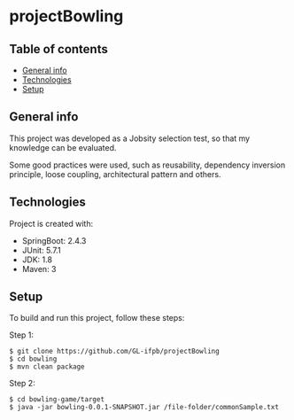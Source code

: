 # projectBowling
## Table of contents
* [General info](#general-info)
* [Technologies](#technologies)
* [Setup](#setup)

## General info
This project was developed as a Jobsity selection test, so that my knowledge can be evaluated.

Some good practices were used, such as reusability, dependency inversion principle, loose coupling, architectural pattern and others.
	
## Technologies
Project is created with:
* SpringBoot: 2.4.3
* JUnit: 5.7.1
* JDK: 1.8
* Maven: 3
	
## Setup
To build and run this project, follow these steps:

Step 1:
```
$ git clone https://github.com/GL-ifpb/projectBowling
$ cd bowling
$ mvn clean package
```

Step 2:
```
$ cd bowling-game/target
$ java -jar bowling-0.0.1-SNAPSHOT.jar /file-folder/commonSample.txt
```

